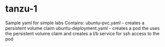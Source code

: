 # tanzu-1
Sample yaml for simple labs
Contains:
ubuntu-pvc.yaml - creates a persistent volume claim
ubuntu-deployment.yaml - creates a pod the uses the persistent volume claim and creates a l/b service for ssh access to the pod
